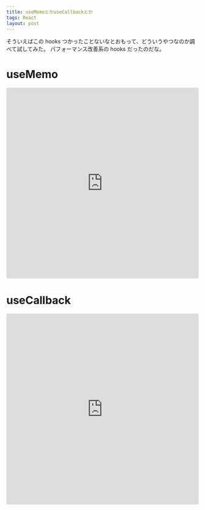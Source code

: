 ```yaml
---
title: useMemoとかuseCallbackとか
tags: React
layout: post
---
```


そういえばこの hooks つかったことないなとおもって、どういうやつなのか調べて試してみた。 パフォーマンス改善系の hooks だったのだな。

# useMemo

<iframe src="https://codesandbox.io/embed/dazzling-
darkness-o4rq7?fontsize=14&hidenavigation;=1&theme;=dark" style="width:100%;
height:500px; border:0; border-radius: 4px; overflow:hidden;" title="dazzling-
darkness-o4rq7" allow="accelerometer; ambient-light-sensor; camera; encrypted-
media; geolocation; gyroscope; hid; microphone; midi; payment; usb; vr; xr-
spatial-tracking" sandbox="allow-forms allow-modals allow-popups allow-
presentation allow-same-origin allow-scripts" ></iframe>

# useCallback

<iframe src="https://codesandbox.io/embed/vigilant-bird-
nchrt?fontsize=14&hidenavigation;=1&theme;=dark" style="width:100%;
height:500px; border:0; border-radius: 4px; overflow:hidden;" title="vigilant-
bird-nchrt" allow="accelerometer; ambient-light-sensor; camera; encrypted-
media; geolocation; gyroscope; hid; microphone; midi; payment; usb; vr; xr-
spatial-tracking" sandbox="allow-forms allow-modals allow-popups allow-
presentation allow-same-origin allow-scripts" ></iframe>
